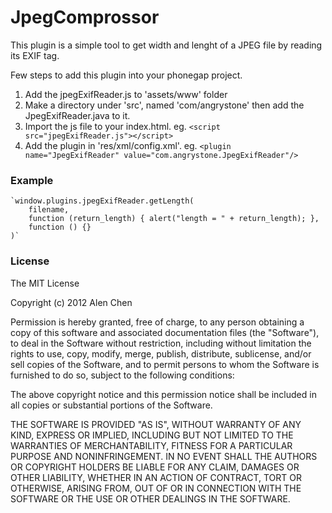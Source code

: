JpegComprossor
=========

This plugin is a simple tool to get width and lenght of a JPEG file by reading its EXIF tag.

Few steps to add this plugin into your phonegap project.

1.	Add the jpegExifReader.js to 'assets/www' folder
2.	Make a directory under 'src', named 'com/angrystone' then add the JpegExifReader.java to it.
3.	Import the js file to your index.html. eg. `<script src="jpegExifReader.js"></script>`
4.	Add the plugin in 'res/xml/config.xml'. eg. `<plugin name="JpegExifReader" value="com.angrystone.JpegExifReader"/>`

### Example ###
	`window.plugins.jpegExifReader.getLength(
		filename, 
		function (return_length) { alert("length = " + return_length); },
		function () {}
	)`

### License ###

The MIT License

Copyright (c) 2012 Alen Chen

Permission is hereby granted, free of charge, to any person obtaining a copy of this software and associated documentation files (the "Software"), to deal in the Software without restriction, including without limitation the rights to use, copy, modify, merge, publish, distribute, sublicense, and/or sell copies of the Software, and to permit persons to whom the Software is furnished to do so, subject to the following conditions:

The above copyright notice and this permission notice shall be included in all copies or substantial portions of the Software.

THE SOFTWARE IS PROVIDED "AS IS", WITHOUT WARRANTY OF ANY KIND, EXPRESS OR IMPLIED, INCLUDING BUT NOT LIMITED TO THE WARRANTIES OF MERCHANTABILITY, FITNESS FOR A PARTICULAR PURPOSE AND NONINFRINGEMENT. IN NO EVENT SHALL THE AUTHORS OR COPYRIGHT HOLDERS BE LIABLE FOR ANY CLAIM, DAMAGES OR OTHER LIABILITY, WHETHER IN AN ACTION OF CONTRACT, TORT OR OTHERWISE, ARISING FROM, OUT OF OR IN CONNECTION WITH THE SOFTWARE OR THE USE OR OTHER DEALINGS IN THE SOFTWARE.
